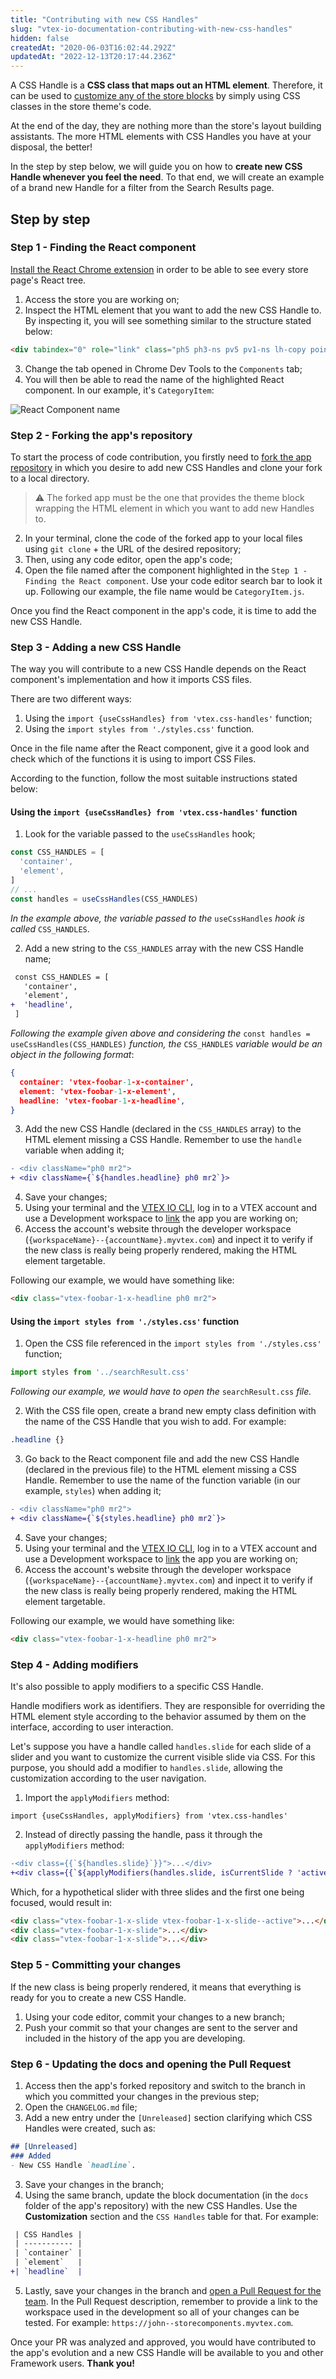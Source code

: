 ```yaml
---
title: "Contributing with new CSS Handles"
slug: "vtex-io-documentation-contributing-with-new-css-handles"
hidden: false
createdAt: "2020-06-03T16:02:44.292Z"
updatedAt: "2022-12-13T20:17:44.236Z"
---
```


A CSS Handle is a **CSS class that maps out an HTML element**. Therefore, it can be used to [customize any of the store blocks](https://developers.vtex.com/docs/guides/vtex-io-documentation-using-css-handles-for-store-customization) by simply using CSS classes in the store theme's code.

At the end of the day, they are nothing more than the store's layout building assistants. The more HTML elements with CSS Handles you have at your disposal, the better!

In the step by step below, we will guide you on how to **create new CSS Handle whenever you feel the need**. To that end, we will create an example of a brand new Handle for a filter from the Search Results page.

## Step by step

### Step 1 - Finding the React component

[Install the React Chrome extension](https://chrome.google.com/webstore/detail/react-developer-tools/fmkadmapgofadopljbjfkapdkoienihi) in order to be able to see every store page's React tree.

1. Access the store you are working on;
2. Inspect the HTML element that you want to add the new CSS Handle to. By inspecting it, you will see something similar to the structure stated below:

```html
<div tabindex="0" role="link" class="ph5 ph3-ns pv5 pv1-ns lh-copy pointer hover-bg-muted-5 c-muted-1">Hats</div>
```

3. Change the tab opened in Chrome Dev Tools to the `Components` tab;
4. You will then be able to read the name of the highlighted React component. In our example, it's `CategoryItem`:

![React Component name](https://cdn.jsdelivr.net/gh/vtexdocs/dev-portal-content@main/images/vtex-io-documentation-contributing-with-new-css-handles-0.png)

### Step 2 - Forking the app's repository

To start the process of code contribution, you firstly need to [fork the app repository](https://help.github.com/en/github/getting-started-with-github/fork-a-repo) in which you desire to add new CSS Handles and clone your fork to a local directory.

> ⚠️ The forked app must be the one that provides the theme block wrapping the HTML element in which you want to add new Handles to.

2. In your terminal, clone the code of the forked app to your local files using `git clone` + the URL of the desired repository;
3. Then, using any code editor, open the app's code;
4. Open the file named after the component highlighted in the `Step 1 - Finding the React component`. Use your code editor search bar to look it up. Following our example, the file name would be `CategoryItem.js`.

Once you find the React component in the app's code, it is time to add the new CSS Handle.

### Step 3 - Adding a new CSS Handle

The way you will contribute to a new CSS Handle depends on the React component's implementation and how it imports CSS files.

There are two different ways:

1. Using the `import {useCssHandles} from 'vtex.css-handles'` function;
2. Using the `import styles from './styles.css'` function.

Once in the file name after the React component, give it a good look and check which of the functions it is using to import CSS Files.

According to the function, follow the most suitable instructions stated below:

#### Using the `import {useCssHandles} from 'vtex.css-handles'` function

1. Look for the variable passed to the `useCssHandles` hook;

```jsx
const CSS_HANDLES = [
  'container',
  'element',
]
// ...
const handles = useCssHandles(CSS_HANDLES)
```

*In the example above, the variable passed to the* `useCssHandles` *hook is called* `CSS_HANDLES`.

2. Add a new string to the `CSS_HANDLES` array with the new CSS Handle name;

```diff
 const CSS_HANDLES = [
   'container',
   'element',
+  'headline',
 ]
```

*Following the example given above and considering the* `const handles = useCssHandles(CSS_HANDLES)` *function, the* `CSS_HANDLES` *variable would be an object in the following format*:

```json
{
  container: 'vtex-foobar-1-x-container',
  element: 'vtex-foobar-1-x-element',
  headline: 'vtex-foobar-1-x-headline',
}
```

3. Add the new CSS Handle (declared in the `CSS_HANDLES` array) to the HTML element missing a CSS Handle. Remember to use the `handle` variable when adding it;

```diff
- <div className="ph0 mr2">
+ <div className={`${handles.headline} ph0 mr2`}>
```

4. Save your changes;
5. Using your terminal and the [VTEX IO CLI](https://developers.vtex.com/docs/guides/vtex-io-documentation-vtex-io-cli-installment-and-command-reference/), log in to a VTEX account and use a Development workspace to [link](https://developers.vtex.com/docs/guides/vtex-io-documentation-linking-an-app) the app you are working on;
6. Access the account's website through the developer workspace (`{workspaceName}--{accountName}.myvtex.com`) and inpect it to verify if the new class is really being properly rendered, making the HTML element targetable.

Following our example, we would have something like:

```html
<div class="vtex-foobar-1-x-headline ph0 mr2">
```

#### Using the `import styles from './styles.css'` function

1. Open the CSS file referenced in the `import styles from './styles.css'` function;

```jsx
import styles from '../searchResult.css'
```

*Following our example, we would have to open the* `searchResult.css` *file.*

2. With the CSS file open, create a brand new empty class definition with the name of the CSS Handle that you wish to add. For example:

```css
.headline {}
```

3. Go back to the React component file and add the new CSS Handle (declared in the previous file) to the HTML element missing a CSS Handle. Remember to use the name of the function variable (in our example, `styles`) when adding it;

```diff
- <div className="ph0 mr2">
+ <div className={`${styles.headline} ph0 mr2`}>
```

4. Save your changes;
5. Using your terminal and the [VTEX IO CLI](https://developers.vtex.com/docs/guides/vtex-io-documentation-vtex-io-cli-installment-and-command-reference/), log in to a VTEX account and use a Development workspace to [link](https://developers.vtex.com/docs/guides/vtex-io-documentation-linking-an-app) the app you are working on;
6. Access the account's website through the developer workspace (`{workspaceName}--{accountName}.myvtex.com`) and inpect it to verify if the new class is really being properly rendered, making the HTML element targetable.

Following our example, we would have something like:

```html
<div class="vtex-foobar-1-x-headline ph0 mr2">
```

### Step 4 - Adding modifiers

It's also possible to apply modifiers to a specific CSS Handle.

Handle modifiers work as identifiers. They are responsible for overriding the HTML element style according to the behavior assumed by them on the interface, according to user interaction.

Let's suppose you have a handle called `handles.slide` for each slide of a slider and you want to customize the current visible slide via CSS. For this purpose, you should add a modifier to `handles.slide`, allowing the customization according to the user navigation.

1. Import the `applyModifiers` method:

`import {useCssHandles, applyModifiers} from 'vtex.css-handles'`

2. Instead of directly passing the handle, pass it through the `applyModifiers` method:

```diff
-<div class={{`${handles.slide}`}}">...</div>
+<div class={{`${applyModifiers(handles.slide, isCurrentSlide ? 'active' : undefined}`}}">...</div>
```

Which, for a hypothetical slider with three slides and the first one being focused, would result in:

```html
<div class="vtex-foobar-1-x-slide vtex-foobar-1-x-slide--active">...</div>
<div class="vtex-foobar-1-x-slide">...</div>
<div class="vtex-foobar-1-x-slide">...</div>
```

### Step 5 - Committing your changes

If the new class is being properly rendered, it means that everything is ready for you to create a new CSS Handle.

1. Using your code editor, commit your changes to a new branch;
2. Push your commit so that your changes are sent to the server and included in the history of the app you are developing.

### Step 6 - Updating the docs and opening the Pull Request

1. Access then the app's forked repository and switch to the branch in which you committed your changes in the previous step;
2. Open the `CHANGELOG.md` file;
3. Add a new entry under the `[Unreleased]` section clarifying which CSS Handles were created, such as:

```md
## [Unreleased]
### Added
- New CSS Handle `headline`.
```

3. Save your changes in the branch;
4. Using the same branch, update the block documentation (in the `docs` folder of the app's repository) with the new CSS Handles. Use the **Customization** section and the `CSS Handles` table for that. For example:

```diff
 | CSS Handles |
 | ----------- |
 | `container` |
 | `element`   |
+| `headline`  |
```

5. Lastly, save your changes in the branch and [open a Pull Request for the team](https://help.github.com/en/github/collaborating-with-issues-and-pull-requests/creating-a-pull-request-from-a-fork). In the Pull Request description, remember to provide a link to the workspace used in the development so all of your changes can be tested. For example: `https://john--storecomponents.myvtex.com`.

Once your PR was analyzed and approved, you would have contributed to the app's evolution and a new CSS Handle will be available to you and other Framework users. **Thank you!**
